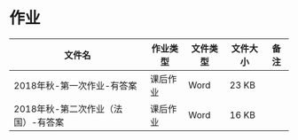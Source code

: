 # 作业

文件名|作业类型|文件类型|文件大小|备注
---|---|---|---|---
2018年秋-第一次作业-有答案|课后作业|Word|23 KB|
2018年秋-第二次作业（法国）-有答案|课后作业|Word|16 KB|
